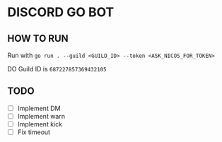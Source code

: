 # DISCORD GO BOT

## HOW TO RUN

Run with `go run . --guild <GUILD_ID> --token <ASK_NICOS_FOR_TOKEN>`

DO Guild ID is `687227857369432105`

## TODO

- [ ] Implement DM
- [ ] Implement warn
- [ ] Implement kick
- [ ] Fix timeout
